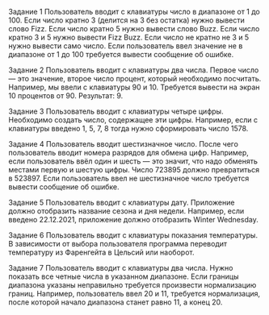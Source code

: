 Задание 1
Пользователь вводит с клавиатуры число в диапазоне от 1 до 100. Если число кратно 3 (делится на 3 без
остатка) нужно вывести слово Fizz. Если число кратно 5
нужно вывести слово Buzz. Если число кратно 3 и 5 нужно
вывести Fizz Buzz. Если число не кратно не 3 и 5 нужно
вывести само число.
Если пользователь ввел значение не в диапазоне от 1
до 100 требуется вывести сообщение об ошибке.


Задание 2
Пользователь вводит с клавиатуры два числа. Первое
число — это значение, второе число процент, который
необходимо посчитать. Например, мы ввели с клавиатуры
90 и 10. Требуется вывести на экран 10 процентов от 90.
Результат: 9.


Задание 3
Пользователь вводит с клавиатуры четыре цифры.
Необходимо создать число, содержащее эти цифры. Например, если с клавиатуры введено 1, 5, 7, 8 тогда нужно
сформировать число 1578.



Задание 4
Пользователь вводит шестизначное число. После чего
пользователь вводит номера разрядов для обмена цифр.
Например, если пользователь ввёл один и шесть — это
значит, что надо обменять местами первую и шестую
цифры.
Число 723895 должно превратиться в 523897.
Если пользователь ввел не шестизначное число требуется вывести сообщение об ошибке.


Задание 5
Пользователь вводит с клавиатуры дату. Приложение должно отобразить название сезона и дня недели.
Например, если введено 22.12.2021, приложение должно
отобразить Winter Wednesday.


Задание 6
Пользователь вводит с клавиатуры показания температуры. В зависимости от выбора пользователя программа переводит температуру из Фаренгейта в Цельсий
или наоборот.


Задание 7
Пользователь вводит с клавиатуры два числа. Нужно
показать все четные числа в указанном диапазоне. Если
границы диапазона указаны неправильно требуется произвести нормализацию границ. Например, пользователь
ввел 20 и 11, требуется нормализация, после которой
начало диапазона станет равно 11, а конец 20.
